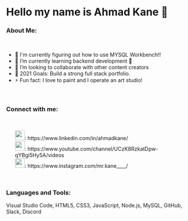 # Hello my name is Ahmad Kane 👋


### About Me:
<br>
<ul>
<li>🔭 I'm currently figuring out how to use MYSQL Workbench!!
<li>🌱 I’m currently learning backend development 🤣
<li>👯 I’m looking to collaborate with other content creators
<li>🥅 2021 Goals: Build a strong full stack portfolio.
<li>⚡ Fun fact: I love to paint and I operate an art studio!
</ul>
<br>

### Connect with me:
<br>
<ul>
<dt> <img  width="26px" src="https://img.icons8.com/color/48/000000/linkedin.png"/>: https://www.linkedin.com/in/ahmadkane/
<br>
<dt> <img  width="26px" src="https://img.icons8.com/color/50/000000/youtube-play.png"/>: https://www.youtube.com/channel/UCzK8RzkatDpw-qYBgi5Hy5A/videos
<br>
<dt> <img  width="26px" src="https://img.icons8.com/color/50/000000/instagram-new--v1.png"/>: https://www.instagram.com/mr.kane____/
</ul>
<br>

### Languages and Tools:
Visual Studio Code, HTML5, CSS3, JavaScript, Node.js, MySQL, GitHub, Slack, Discord


